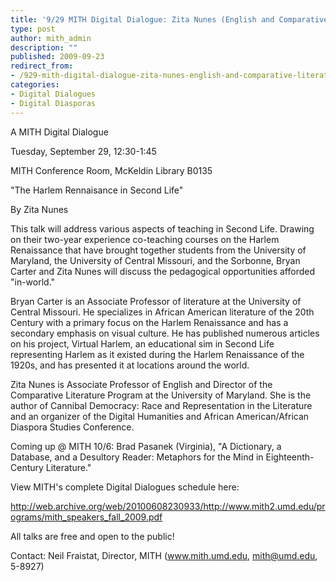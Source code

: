 ```yaml
---
title: '9/29 MITH Digital Dialogue: Zita Nunes (English and Comparative Literature), "The Harlem Renaissance in Second Life."'
type: post
author: mith_admin
description: ""
published: 2009-09-23
redirect_from: 
- /929-mith-digital-dialogue-zita-nunes-english-and-comparative-literature-the-harlem-renaissance-in-second-life/
categories:
- Digital Dialogues
- Digital Diasporas
---
```

A MITH Digital Dialogue

Tuesday, September 29, 12:30-1:45

MITH Conference Room, McKeldin Library B0135

"The Harlem Rennaisance in Second Life"

By Zita Nunes

This talk will address various aspects of teaching in Second Life. Drawing on their two-year experience co-teaching courses on the Harlem Renaissance that have brought together students from the University of Maryland, the University of Central Missouri, and the Sorbonne, Bryan Carter and Zita Nunes will discuss the pedagogical opportunities afforded "in-world."

Bryan Carter is an Associate Professor of literature at the University of Central Missouri. He specializes in African American literature of the 20th Century with a primary focus on the Harlem Renaissance and has a secondary emphasis on visual culture. He has published numerous articles on his project, Virtual Harlem, an educational sim in Second Life representing Harlem as it existed during the Harlem Renaissance of the 1920s, and has presented it at locations around the world.

Zita Nunes is Associate Professor of English and Director of the Comparative Literature Program at the University of Maryland. She is the author of Cannibal Democracy: Race and Representation in the Literature and an organizer of the Digital Humanities and African American/African Diaspora Studies Conference.

Coming up @ MITH 10/6: Brad Pasanek (Virginia), "A Dictionary, a Database, and a Desultory Reader: Metaphors for the Mind in Eighteenth-Century Literature."

View MITH's complete Digital Dialogues schedule here:

http://web.archive.org/web/20100608230933/http://www.mith2.umd.edu/programs/mith_speakers_fall_2009.pdf

All talks are free and open to the public!

Contact: Neil Fraistat, Director, MITH (www.mith.umd.edu, mith@umd.edu, 5-8927)
